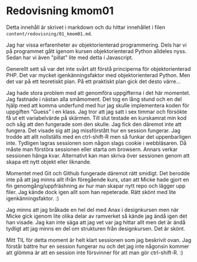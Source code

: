 ---
---
Redovisning kmom01
=========================

Detta innehåll är skrivet i markdown och du hittar innehållet i filen `content/redovisning/01_kmom01.md`.

Jag har vissa erfarenheter av objektorienterad programmering. Dels har vi på programmet gått igenom kursen objektorienterad Python alldeles nyss. Sedan har vi även "pillat" lite med detta i Javascript.

Generellt sett så var det inte svårt att förstå principerna för objektorienterad PHP. Det var mycket igenkänningsfaktor med objektorienterad Python. Men det var på ett teoretiskt plan. På ett praktiskt plan gick det desto värre...

Jag hade stora problem med att genomföra uppgifterna i det här momentet. Jag fastnade i nästan alla småmoment. Det tog en lång stund och en del hjälp med att komma underfund med hur jag skulle implementera koden för uppgiften "Guess" i en klass. Jag tror att jag satt i sex timmar och försökte få ut ett variabelvärde på skärmen. Till slut testade en kurskamrat min kod och såg att den fungerade som den skulle. Jag fick den däremot inte att fungera. Det visade sig att jag missförstått hur en session fungerar. Jag trodde att allt nollställs med en ctrl-shift-R men så funkar det uppenbarligen inte. Tydligen lagras sessionen som någon slags cookie i webbläsaren. Då måste man förstöra sessionen eller starta om browsern. Annars verkar sessionen hänga kvar. Alternativt kan man skriva över sessionen genom att skapa ett nytt objekt eller liknande.

Momentet med Git och Github fungerade däremot rätt smidigt. Det berodde inte på att jag minns allt ifrån föregående kurs, utan att Micke hade gjort en fin genomgång/uppfräshning av hur man skapar nytt repo och lägger upp filer. Jag kände dock igen allt som han repeterade. Rätt skönt med lite igenkänningsfaktor. :)

Jag minns att jag bråkade en hel del med Anax i designkursen men när Micke gick igenom lite olika delar av ramverket så kände jag ändå igen det han visade. Jag kan inte säga att jag vet var jag hittar allt men det är ändå tydligt att jag minns en del om strukturen från designkursen. Det är skönt.

Mitt TIL för detta moment är helt klart sessionen som jag beskrivit ovan. Jag förstår bättre hur en session fungerar nu och det jag inte någonsin kommer att glömma är att en session inte försvinner för att man gör ctrl-shift-R. :)
